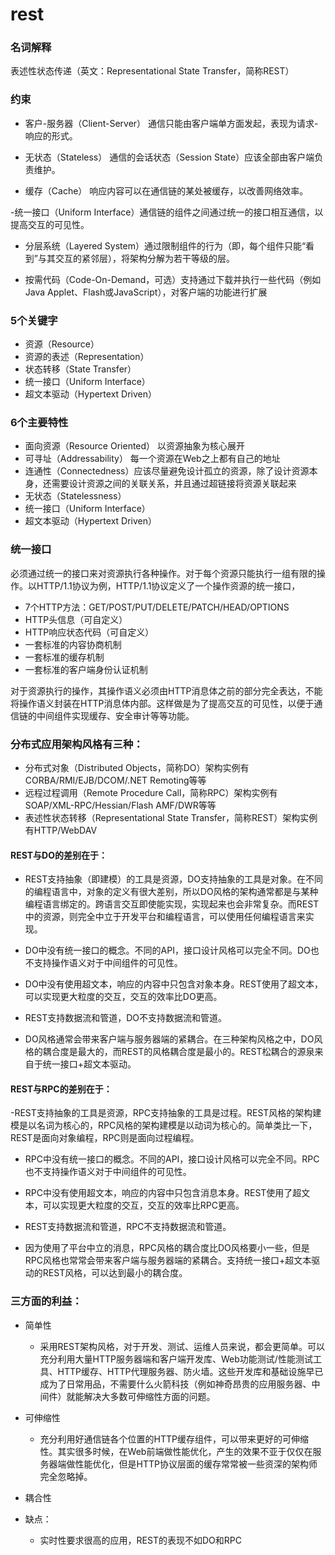 # rest

### 名词解释
  表述性状态传递（英文：Representational State Transfer，简称REST）

### 约束
- 客户-服务器（Client-Server） 通信只能由客户端单方面发起，表现为请求-响应的形式。

- 无状态（Stateless） 通信的会话状态（Session State）应该全部由客户端负责维护。

- 缓存（Cache） 响应内容可以在通信链的某处被缓存，以改善网络效率。

-统一接口（Uniform Interface）通信链的组件之间通过统一的接口相互通信，以提高交互的可见性。

- 分层系统（Layered System）通过限制组件的行为（即，每个组件只能“看到”与其交互的紧邻层），将架构分解为若干等级的层。

- 按需代码（Code-On-Demand，可选）支持通过下载并执行一些代码（例如Java Applet、Flash或JavaScript），对客户端的功能进行扩展

### 5个关键字
- 资源（Resource）
- 资源的表述（Representation）
- 状态转移（State Transfer）
- 统一接口（Uniform Interface）
- 超文本驱动（Hypertext Driven）

### 6个主要特性
- 面向资源（Resource Oriented） 以资源抽象为核心展开
- 可寻址（Addressability） 每一个资源在Web之上都有自己的地址
- 连通性（Connectedness）应该尽量避免设计孤立的资源，除了设计资源本身，还需要设计资源之间的关联关系，并且通过超链接将资源关联起来
- 无状态（Statelessness）
- 统一接口（Uniform Interface）
- 超文本驱动（Hypertext Driven）

### 统一接口
必须通过统一的接口来对资源执行各种操作。对于每个资源只能执行一组有限的操作。以HTTP/1.1协议为例，HTTP/1.1协议定义了一个操作资源的统一接口，

- 7个HTTP方法：GET/POST/PUT/DELETE/PATCH/HEAD/OPTIONS
- HTTP头信息（可自定义）
- HTTP响应状态代码（可自定义）
- 一套标准的内容协商机制
- 一套标准的缓存机制
- 一套标准的客户端身份认证机制


对于资源执行的操作，其操作语义必须由HTTP消息体之前的部分完全表达，不能将操作语义封装在HTTP消息体内部。这样做是为了提高交互的可见性，以便于通信链的中间组件实现缓存、安全审计等等功能。



### 分布式应用架构风格有三种：
- 分布式对象（Distributed Objects，简称DO）架构实例有CORBA/RMI/EJB/DCOM/.NET Remoting等等
- 远程过程调用（Remote Procedure Call，简称RPC）架构实例有SOAP/XML-RPC/Hessian/Flash AMF/DWR等等
- 表述性状态转移（Representational State Transfer，简称REST）架构实例有HTTP/WebDAV



#### REST与DO的差别在于：
- REST支持抽象（即建模）的工具是资源，DO支持抽象的工具是对象。在不同的编程语言中，对象的定义有很大差别，所以DO风格的架构通常都是与某种编程语言绑定的。跨语言交互即使能实现，实现起来也会非常复杂。而REST中的资源，则完全中立于开发平台和编程语言，可以使用任何编程语言来实现。

- DO中没有统一接口的概念。不同的API，接口设计风格可以完全不同。DO也不支持操作语义对于中间组件的可见性。

- DO中没有使用超文本，响应的内容中只包含对象本身。REST使用了超文本，可以实现更大粒度的交互，交互的效率比DO更高。

- REST支持数据流和管道，DO不支持数据流和管道。

- DO风格通常会带来客户端与服务器端的紧耦合。在三种架构风格之中，DO风格的耦合度是最大的，而REST的风格耦合度是最小的。REST松耦合的源泉来自于统一接口+超文本驱动。



#### REST与RPC的差别在于：
-REST支持抽象的工具是资源，RPC支持抽象的工具是过程。REST风格的架构建模是以名词为核心的，RPC风格的架构建模是以动词为核心的。简单类比一下，REST是面向对象编程，RPC则是面向过程编程。

- RPC中没有统一接口的概念。不同的API，接口设计风格可以完全不同。RPC也不支持操作语义对于中间组件的可见性。

- RPC中没有使用超文本，响应的内容中只包含消息本身。REST使用了超文本，可以实现更大粒度的交互，交互的效率比RPC更高。

- REST支持数据流和管道，RPC不支持数据流和管道。

- 因为使用了平台中立的消息，RPC风格的耦合度比DO风格要小一些，但是RPC风格也常常会带来客户端与服务器端的紧耦合。支持统一接口+超文本驱动的REST风格，可以达到最小的耦合度。



### 三方面的利益：
- 简单性
  - 采用REST架构风格，对于开发、测试、运维人员来说，都会更简单。可以充分利用大量HTTP服务器端和客户端开发库、Web功能测试/性能测试工具、HTTP缓存、HTTP代理服务器、防火墙。这些开发库和基础设施早已成为了日常用品，不需要什么火箭科技（例如神奇昂贵的应用服务器、中间件）就能解决大多数可伸缩性方面的问题。

- 可伸缩性
  - 充分利用好通信链各个位置的HTTP缓存组件，可以带来更好的可伸缩性。其实很多时候，在Web前端做性能优化，产生的效果不亚于仅仅在服务器端做性能优化，但是HTTP协议层面的缓存常常被一些资深的架构师完全忽略掉。

- 耦合性

- 缺点：
  - 实时性要求很高的应用，REST的表现不如DO和RPC
